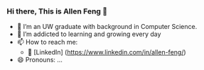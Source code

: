 ### Hi there, This is Allen Feng 👋
- 🔭 I’m an UW graduate with background in Computer Science.
- 🌱 I’m addicted to learning and growing every day
- 📫 How to reach me: 
  - :office: [LinkedIn] (https://www.linkedin.com/in/allen-feng/)
- 😄 Pronouns: ...

